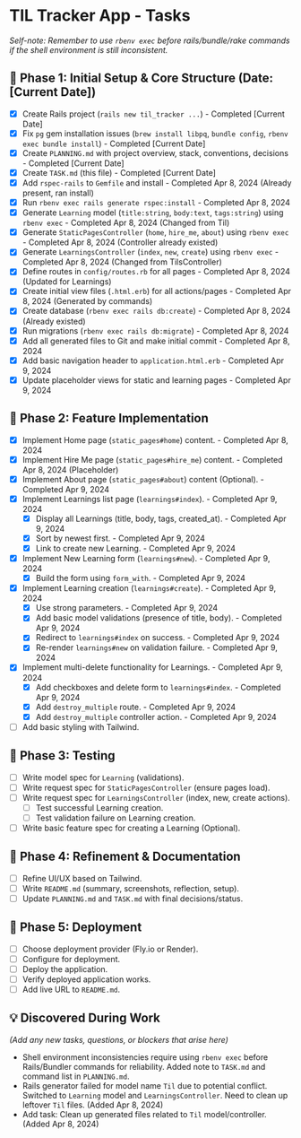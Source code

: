 # TIL Tracker App - Tasks

*Self-note: Remember to use `rbenv exec` before rails/bundle/rake commands if the shell environment is still inconsistent.*

## 🚀 Phase 1: Initial Setup & Core Structure (Date: [Current Date])

- [x] Create Rails project (`rails new til_tracker ...`) - Completed [Current Date]
- [x] Fix `pg` gem installation issues (`brew install libpq`, `bundle config`, `rbenv exec bundle install`) - Completed [Current Date]
- [x] Create `PLANNING.md` with project overview, stack, conventions, decisions - Completed [Current Date]
- [x] Create `TASK.md` (this file) - Completed [Current Date]
- [x] Add `rspec-rails` to `Gemfile` and install - Completed Apr 8, 2024 (Already present, ran install)
- [x] Run `rbenv exec rails generate rspec:install` - Completed Apr 8, 2024
- [x] Generate `Learning` model (`title:string`, `body:text`, `tags:string`) using `rbenv exec` - Completed Apr 8, 2024 (Changed from Til)
- [x] Generate `StaticPagesController` (`home`, `hire_me`, `about`) using `rbenv exec` - Completed Apr 8, 2024 (Controller already existed)
- [x] Generate `LearningsController` (`index`, `new`, `create`) using `rbenv exec` - Completed Apr 8, 2024 (Changed from TilsController)
- [x] Define routes in `config/routes.rb` for all pages - Completed Apr 8, 2024 (Updated for Learnings)
- [x] Create initial view files (`.html.erb`) for all actions/pages - Completed Apr 8, 2024 (Generated by commands)
- [x] Create database (`rbenv exec rails db:create`) - Completed Apr 8, 2024 (Already existed)
- [x] Run migrations (`rbenv exec rails db:migrate`) - Completed Apr 8, 2024
- [x] Add all generated files to Git and make initial commit - Completed Apr 8, 2024
- [x] Add basic navigation header to `application.html.erb` - Completed Apr 9, 2024
- [x] Update placeholder views for static and learning pages - Completed Apr 9, 2024

## 🔬 Phase 2: Feature Implementation

- [x] Implement Home page (`static_pages#home`) content. - Completed Apr 8, 2024
- [x] Implement Hire Me page (`static_pages#hire_me`) content. - Completed Apr 8, 2024 (Placeholder)
- [x] Implement About page (`static_pages#about`) content (Optional). - Completed Apr 9, 2024
- [x] Implement Learnings list page (`learnings#index`). - Completed Apr 9, 2024
    - [x] Display all Learnings (title, body, tags, created_at). - Completed Apr 9, 2024
    - [x] Sort by newest first. - Completed Apr 9, 2024
    - [x] Link to create new Learning. - Completed Apr 9, 2024
- [x] Implement New Learning form (`learnings#new`). - Completed Apr 9, 2024
    - [x] Build the form using `form_with`. - Completed Apr 9, 2024
- [x] Implement Learning creation (`learnings#create`). - Completed Apr 9, 2024
    - [x] Use strong parameters. - Completed Apr 9, 2024
    - [x] Add basic model validations (presence of title, body). - Completed Apr 9, 2024
    - [x] Redirect to `learnings#index` on success. - Completed Apr 9, 2024
    - [x] Re-render `learnings#new` on validation failure. - Completed Apr 9, 2024
- [x] Implement multi-delete functionality for Learnings. - Completed Apr 9, 2024
    - [x] Add checkboxes and delete form to `learnings#index`. - Completed Apr 9, 2024
    - [x] Add `destroy_multiple` route. - Completed Apr 9, 2024
    - [x] Add `destroy_multiple` controller action. - Completed Apr 9, 2024
- [ ] Add basic styling with Tailwind.

## 🧪 Phase 3: Testing

- [ ] Write model spec for `Learning` (validations).
- [ ] Write request spec for `StaticPagesController` (ensure pages load).
- [ ] Write request spec for `LearningsController` (index, new, create actions).
    - [ ] Test successful Learning creation.
    - [ ] Test validation failure on Learning creation.
- [ ] Write basic feature spec for creating a Learning (Optional).

## 🧼 Phase 4: Refinement & Documentation

- [ ] Refine UI/UX based on Tailwind.
- [ ] Write `README.md` (summary, screenshots, reflection, setup).
- [ ] Update `PLANNING.md` and `TASK.md` with final decisions/status.

## 🚀 Phase 5: Deployment

- [ ] Choose deployment provider (Fly.io or Render).
- [ ] Configure for deployment.
- [ ] Deploy the application.
- [ ] Verify deployed application works.
- [ ] Add live URL to `README.md`.

## 💡 Discovered During Work
*(Add any new tasks, questions, or blockers that arise here)*
- Shell environment inconsistencies require using `rbenv exec` before Rails/Bundler commands for reliability. Added note to `TASK.md` and command list in `PLANNING.md`.
- Rails generator failed for model name `Til` due to potential conflict. Switched to `Learning` model and `LearningsController`. Need to clean up leftover `Til` files. (Added Apr 8, 2024)
- Add task: Clean up generated files related to `Til` model/controller. (Added Apr 8, 2024)
